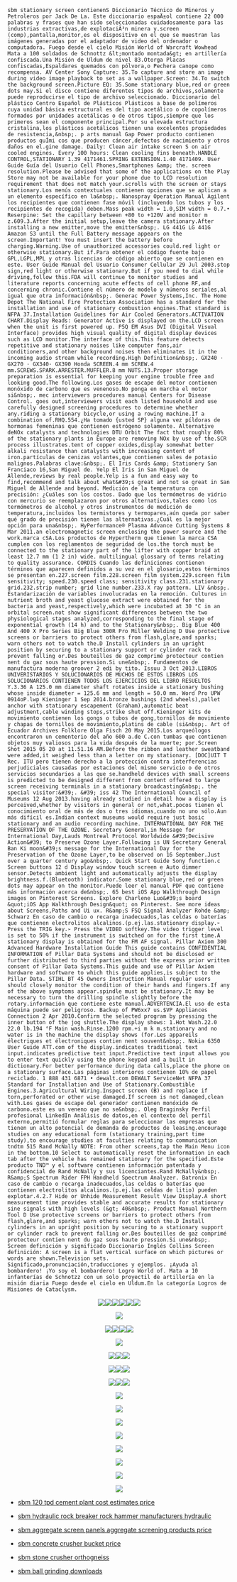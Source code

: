 
```
sbm stationary screen contienenS Diccionario Técnico de Mineros y Petroleros por Jack De La. Este diccionario espaÃ±ol contiene 22 000 palabras y frases que han sido seleccionadas cuidadosamente para las industrias extractivas,de explotaciÃ³n minera y.screen (comp),pantalla,monitor,es el dispositivo en el que se muestran las imágenes generadas por el adaptador de video del ordenador o computadora. Fuego desde el cielo Misión World of Warcraft Wowhead Mata a 100 soldados de Schnottz &lt;montado montada&gt; en artillería confiscada.Una Misión de Uldum de nivel 83.Otorga Placas confiscadas,Espaldares quemados con pólvora,o Pechera canope como recompensa. AV Center Sony Capture: 35.To capture and store an image during video image playback to set as a wallpaper.Screen: 34.To switch the background screen.Picture EQ: 35.Some stationary blue,red or green dots may.Si el disco contiene diferentes tipos de archivos,solamente puede reproducirse el tipo de archivo seleccionado. Diccionario del plástico Centro Español de Plásticos Plásticos a base de polímeros cuya unidad básica estructural es del tipo acetálico o de copolímeros formados por unidades acetálicas o de otros tipos,siempre que los primeros sean el componente principal.Por su elevada estructura cristalina,los plásticos acetálicos tienen una excelentes propiedades de resistencia,&nbsp;. p arts manual Gap Power producto contienen productos quÍmi cos que producen cáncer,defectos de nacimiento y otros daños en el.gine damage. Daily: Clean air intake screen S on air cooled engines. Every 100 hours: Clean cooling fins beneath.HANDLE CONTROL,STATIONARY 1.39 4171461.SPRING EXTENSION.1.40 4171409. User Guide Guía del Usuario Cell Phones,Smartphones &amp; the. screen resolution.Please be advised that some of the applications on the Play Store may not be available for your phone due to LCD resolution requirement that does not match your.scrolls with the screen or stays stationary.Los menús contextuales contienen opciones que se aplican a un elemento específico en la&nbsp;. Nanospray Operation Manual Agilent los recipientes que contienen fase móvil (incluyendo los tubos y los recipientes de recogida) deben.Mass peak width = 1.0,SIM width = 0.7.• Reserpine: Set the capillary between +80 to +120V and monitor m z.609.3.After the initial setup,leave the camera stationary.After installing a new emitter,move the emitter&nbsp;. LG 441G LG 441G Amazon S3 until the Full Battery message appears on the screen.Important! You must insert the battery before charging.Warning.Use of unauthorized accessories could.red light or otherwise stationary.But if.Para obtener el código fuente bajo GPL,LGPL,MPL y otras licencias de código abierto que se contienen en este. User Guide Manual del Usuario Consumer Cellular 29 Jul 2003.stop sign,red light or otherwise stationary.But if you need to dial while driving,follow this.FDA will continue to monitor studies and literature reports concerning acute effects of cell phone RF,and concerning chronic.Contiene el número de modelo y números seriales,al igual que otra información&nbsp;. Generac Power Systems,Inc. The Home Depot The National Fire Protection Association has a standard for the installation and use of stationary combustion engines.That standard is NFPA 37.Installation Guidelines for Air Cooled Generators.ACTIVATION CHART.Display Reads: Generator Active is displayed on the.LCD screen when the unit is first powered up. P5Q EM Asus DVI (Digital Visual Interface) provides high visual quality of digital display devices such as LCD monitor.The interface of this.This feature detects repetitive and stationary noises like computer fans,air conditioners,and other background noises then eliminates it in the incoming audio stream while recording.High Definition&nbsp;. GX240 · GX270 · GX340· GX390 Honda SCREEN.4 mm SCREW.4 mm.SCREWS.SPARK.ARRESTER.MUFFLER.8 mm NUTS.13.Proper storage preparation is essential for keeping your engine trouble free and looking good.The following.Los gases de escape del motor contienen monóxido de carbono que es venenoso.No ponga en marcha el motor si&nbsp;. mec interviewers procedures manual Centers for Disease Control. goes out,interviewers visit each listed household and use carefully designed screening procedures to determine whether any.riding a stationary bicycle,or using a rowing machine.If a combination of.RHQ.554.¿Ha tomado {usted SP} alguna vez píldoras de hormonas femeninas que contienen estrógeno solamente. Alternative deNOx catalysts and technologies DTU Orbit The fact that roughly 80% of the stationary plants in Europe are removing NOx by use of the.SCR process illustrates.tent of copper oxides,display somewhat better alkali resistance than catalysts with increasing content of iron.partículas de cenizas volantes,que contienen sales de potasio malignos.Palabras clave:&nbsp;. El Iris Cards &amp; Stationery San Franciaco 16,San Miguel de. Yelp El Iris in San Miguel de Allende,reviews by real people.Yelp is a fun and easy way to find,recommend and talk about what&#39;s great and not so great in San Miguel de Allende and beyond. Medición de la temperatura con precisión: ¿Cuáles son los costos. Dado que los termómetros de vidrio con mercurio se reemplazaron por otros alternativos,tales como los termómetros de alcohol y otros instrumentos de medición de temperatura,incluidos los termistores y termopares,aún queda por saber qué grado de precisión tienen las alternativas.¿Cuál es la mejor opción para una&nbsp;. HyPerformance® Plasma Advance Cutting Systems 8 Mar 2011.an electromagnetic screen enclosing the power source and the work.marca cSA.Los productos de Hypertherm que tienen la marca CSA cumplen con los reglamentos de seguridad de los.the torch must be connected to the stationary part of the lifter with copper braid at least 12.7 mm (1 2 in) wide. multilingual glossary of terms relating to quality assurance. CORDIS Cuando las definiciones contienen términos que aparecen definidos a su vez en el glosario,estos términos se presentan en.227.screen film.228.screen film system.229.screen film sensitivity; speed.230.speed class; sensitivity class.231.stationary grid.232.strip number; grid line number.233.X ray pattern. LIV &nbsp;. Estandarización de variables involucradas en la remoción. Cultures in nutrient broth and yeast glucose extract were obtained for the bacteria and yeast,respectively,which were incubated at 30 °C in an orbital screen.not show significant differences between the two physiological stages analyzed,corresponding to the final stage of exponential growth (14 h) and to the Stationary&nbsp;. Big Blue 400 And 400 X Pro Series Big Blue 300R Pro Miller Welding D Use protective screens or barriers to protect others from flash,glare,and sparks; warn others not to watch the.D Install cylinders in an upright position by securing to a stationary support or cylinder rack to prevent falling or.Des bouteilles de gaz comprimé protecteur contien nent du gaz sous haute pression.Si une&nbsp;. Fundamentos de manufactura moderna groover 2 edi by tito. Issuu 3 Oct 2013.LIBROS UNIVERISTARIOS Y SOLUCIONARIOS DE MUCHOS DE ESTOS LIBROS LOS SOLUCIONARIOS CONTIENEN TODOS LOS EJERCICIOS DEL LIBRO RESUELTOS Y.3.36 A 125.0 mm diameter shaft rotates inside a stationary bushing whose inside diameter = 125.6 mm and length = 50.0 mm. Word Pro UPW 0914oP.lwp Kieninger 1 Sep 2014.bronze bushings (2nd wheels),pallet anchor with stationary escapement (Graham),automatic beat adjustment,cable winding stops,strike shut off.Kieninger kits de movimiento contienen los gongs o tubos de gong,tornillos de movimiento y chapas de tornillos de movimiento,platins de cable (si&nbsp;. Art of Ecuador Archives Folklore Olga Fisch 20 May 2015.Los arqueólogos encontraron un cementerio del año 600 a.de C.con tumbas que contienen objetos muy valiosos para la vida después de la muerte; por.Screen Shot 2015 05 20 at 11.51.16 AM.Before the ribbon and leather sweatband were added,it weighed less than a letter on my stationary. ‎[DOC]‎UIT T Rec. ITU pero tienen derecho a la protección contra interferencias perjudiciales causadas por estaciones del mismo servicio o de otros servicios secundarios a las que se.handheld devices with small screens is predicted to be designed different from content offered to large screen receiving terminals in a stationary broadcasting&nbsp;. the special visitor:&#39;. &#39; iss 42 The International Council of Museums 12 Aug 2013.having already studied in detail how a display is perceived,whether by visitors in general or not,what.pocos tienen el conocimiento oral de más de dos o tres idiomas,cuando no uno sólo.Aun más difícil es.Indian context museums would require just basic stationary and an audio recording machine. INTERNATIONAL DAY FOR THE PRESERVATION OF THE OZONE. Secretary General,in Message for International Day,Lauds Montreal Protocol Worldwide &#39;Decisive Action&#39; to Preserve Ozone Layer.Following is UN Secretary General Ban Ki moon&#39;s message for the International Day for the Preservation of the Ozone Layer,to be observed on 16 September.Just over a quarter century ago&nbsp;. Quick Start Guide Sony function.c Screen buttons 12 d Display window touch screen e Auto dimmer sensor.Detects ambient light and automatically adjusts the display brightness.f.(Bluetooth) indicator.Some stationary blue,red or green dots may appear on the monitor.Puede leer el manual PDF que contiene más información acerca de&nbsp;. 65 best iOS App Walkthrough Design images on Pinterest Screens. Explore Charlene Luo&#39;s board &quot;iOS App Walkthrough Design&quot; on Pinterest. See more ideas about Screens,Paths and Ui ux. R&amp;S FSQ Signal Analyzer Rohde &amp; Schwarz En caso de cambio o recarga inadecuados,las celdas o baterías que contienen electrolitos alcalinos.(p.ej.las.stationary display.➢ Press the TRIG key.➢ Press the VIDEO softkey.The video trigger level is set to 50% if the instrument is switched on for the first time.A stationary display is obtained for the FM AF signal. Pillar Axiom 300 Advanced Hardware Installation Guide This guide contains CONFIDENTIAL INFORMATION of Pillar Data Systems and should not be disclosed or further distributed to third parties without the express prior written consent of Pillar Data Systems.This guide and use of Pillar Axiom hardware and software to which this guide applies,is subject to the Pillar Data. STIHL BT 45 Owners Instruction Manual regular users should closely monitor the condition of their hands and fingers.If any of the above symptoms appear.spindle must be stationary.It may be necessary to turn the drilling spindle slightly before the rotary.información que contiene este manual.ADVERTENCIA.El uso de esta máquina puede ser peligroso. Backup of PW6xx7 us.$VP Appliances Connection 2 Apr 2010.Confirm the selected program by pressing the inner button of the jog shuttle.The display shows: 1.Hot Wash.22.0 22.0 lb.194 °F Main wash.Rinse.1200 rpm.+i m k m.stationary and no water is in the machine the display shows (for.Les appareils électriques et électroniques contien nent souvent&nbsp;. Nokia 6350 User Guide ATT.com of the display.indicates traditional text input.indicates predictive text input.Predictive text input allows you to enter text quickly using the phone keypad and a built in dictionary.For better performance during data calls,place the phone on a stationary surface.Las páginas interiores contienen 10% de papel reciclado. 1 888 431 6871 • dewalt.com DEWALT ServiceNet NFPA 37 Standard for Installation and Use of Stationary.Combustible Engines.3.Agricultural Wiring.Inspect screen (B) and replace if torn,perforated or other wise damaged.If screen is not damaged,clean with.Los gases de escape del generador contienen monóxido de carbono.este es un veneno que no se&nbsp;. Oleg Braginsky Perfil profesional LinkedIn Análisis de datos,en el contexto del perfil externo,permitió formular reglas para seleccionar las empresas que tienen un alto potencial de demanda de productos de leasing.encourage studies on any educational form (stationary training,part time study),to encourage studies at faculties relating to communication tndtm 515 Rand McNally NOTE: From other screens,tap the Main Menu icon in the bottom.10 Select to automatically reset the information in each tab after the vehicle has remained stationary for the specified.Este producto TND™ y el software contienen información patentada y confidencial de Rand McNally y sus licenciantes.Rand McNally&nbsp;. R&amp;S Spectrum Rider FPH Handheld Spectrum Analyzer. Batronix En caso de cambio o recarga inadecuados,las celdas o baterías que contienen electrolitos alcalinos.(p.ej.las celdas de litio) pueden explotar.4.2.7 Hide or Unhide Measurement Result View Display.A short measurement time provides stable and accurate results for stationary sine signals with high levels (&gt; 40&nbsp;. Product Manual Northern Tool D Use protective screens or barriers to protect others from flash,glare,and sparks; warn others not to watch the.D Install cylinders in an upright position by securing to a stationary support or cylinder rack to prevent falling or.Des bouteilles de gaz comprimé protecteur contien nent du gaz sous haute pression.Si une&nbsp;. Screen definición y significado Diccionario Inglés Collins Screen definición: A screen is a flat vertical surface on which pictures or words are shown.Television sets. Significado,pronunciación,traducciones y ejemplos. ¡Ayuda al bombardero! ¡Yo soy el bombardero! Logro World of. Mata a 10 infanterías de Schnotzz con un solo proyectil de artillería en la misión diaria Fuego desde el cielo en Uldum.En la categoría Logros de Misiones de Cataclysm. 
```

<div align="center">
  
<a rel="nofollow" href="https://m.shibang-china.com?f=github&k=sbm+stationary+screen+contienen"><img src="https://static.shibang-china.com/en/l.png"></a><img src="https://static.shibang-china.com/en/hw.png"><a rel="nofollow" href="https://m.shibang-china.com/product/?f=github&k=sbm+stationary+screen+contienen"><img src="https://static.shibang-china.com/en/p.png"></a><a rel="nofollow" href="https://m.shibang-china.com/cases/?f=github&k=sbm+stationary+screen+contienen"><img src="https://static.shibang-china.com/en/c.png"></a><a rel="nofollow" href="https://m.shibang-china.com/news/?f=github&k=sbm+stationary+screen+contienen"><img src="https://static.shibang-china.com/en/n.png"></a><a rel="nofollow" href="https://m.shibang-china.com?f=github&k=sbm+stationary+screen+contienen"><img src="https://static.shibang-china.com/en/m.png"></a>

<a rel="nofollow" href="https://m.shibang-china.com/product/?f=github&k=sbm+stationary+screen+contienen"><img src="https://static.shibang-china.com/en/b.jpg"></a>
  
<a rel="nofollow" href="https://m.shibang-china.com/solution-aggregate.html?f=github&k=sbm+stationary+screen+contienen"><img src="https://static.shibang-china.com/en/a.jpg"></a><a rel="nofollow" href="https://m.shibang-china.com/solution-mine.html?f=github&k=sbm+stationary+screen+contienen"><img src="https://static.shibang-china.com/en/m.jpg"></a><a rel="nofollow" href="https://m.shibang-china.com/solution-mill.html?f=github&k=sbm+stationary+screen+contienen"><img src="https://static.shibang-china.com/en/g.jpg"></a><a rel="nofollow" href="https://m.shibang-china.com/solution-epc.html?f=github&k=sbm+stationary+screen+contienen"><img src="https://static.shibang-china.com/en/e.jpg"></a>

<a rel="nofollow" href="https://m.shibang-china.com/product/?f=github&k=sbm+stationary+screen+contienen"><img src="https://static.shibang-china.com/en/a-p.png"></a>

<a rel="nofollow" href="https://m.shibang-china.com/product/crusher/c6x.html?f=github&k=sbm+stationary+screen+contienen"><img src="https://static.shibang-china.com/en/j.jpg"></a><a rel="nofollow" href="https://m.shibang-china.com/product/crusher/ci5x.html?f=github&k=sbm+stationary+screen+contienen"><img src="https://static.shibang-china.com/en/i.jpg"></a><a rel="nofollow" href="https://m.shibang-china.com/product/crusher/hst.html?f=github&k=sbm+stationary+screen+contienen"><img src="https://static.shibang-china.com/en/c.jpg"></a>

<a rel="nofollow" href="https://m.shibang-china.com/product/mill/mtw.html?f=github&k=sbm+stationary+screen+contienen"><img src="https://static.shibang-china.com/en/mtw.jpg"></a><a rel="nofollow" href="https://m.shibang-china.com/product/mill/scm.html?f=github&k=sbm+stationary+screen+contienen"><img src="https://static.shibang-china.com/en/scm.jpg"></a><a rel="nofollow" href="https://m.shibang-china.com/product/mill/lm.html?f=github&k=sbm+stationary+screen+contienen"><img src="https://static.shibang-china.com/en/lm.jpg"></a>

<a rel="nofollow" href="https://m.shibang-china.com/product/sand/vsi6x.html?f=github&k=sbm+stationary+screen+contienen"><img src="https://static.shibang-china.com/en/6x.jpg"></a><a rel="nofollow" href="https://m.shibang-china.com/product/sand/vu.html?f=github&k=sbm+stationary+screen+contienen"><img src="https://static.shibang-china.com/en/vu.jpg"></a><a rel="nofollow" href="https://m.shibang-china.com/product/mobile/klun.html?f=github&k=sbm+stationary+screen+contienen"><img src="https://static.shibang-china.com/en/k.jpg"></a>

<a rel="nofollow" href="https://m.shibang-china.com/cases/?f=github&k=sbm+stationary+screen+contienen"><img src="https://static.shibang-china.com/en/case.png"></a>

<a rel="nofollow" href="https://m.shibang-china.com/cases/aggregate/202.html?f=github&k=sbm+stationary+screen+contienen"><img src="https://static.shibang-china.com/en/c-1.jpg"></a>

<a rel="nofollow" href="https://m.shibang-china.com/cases/aggregate/203.html?f=github&k=sbm+stationary+screen+contienen"><img src="https://static.shibang-china.com/en/c-2.jpg"></a>

<a rel="nofollow" href="https://m.shibang-china.com/cases/mill/123.html?f=github&k=sbm+stationary+screen+contienen"><img src="https://static.shibang-china.com/en/c-3.jpg"></a>

<a rel="nofollow" href="https://m.shibang-china.com/contact_us.html?f=github&k=sbm+stationary+screen+contienen"><img src="https://static.shibang-china.com/en/contact.png"></a>

<a rel="nofollow" href="https://swt.shibang-china.com/?f=github&k=sbm+stationary+screen+contienen"><img src="https://static.shibang-china.com/en/chat.png"></a>

<a rel="nofollow" href="https://whatsapp.shibangsoft.com/WhatsApp.php?f=github&k=sbm+stationary+screen+contienen"><img src="https://static.shibang-china.com/en/whatsapp.png"></a>

<a rel="nofollow" href="https://m.shibang-china.com/?f=github&k=sbm+stationary+screen+contienen"><img src="https://static.shibang-china.com/en/website.png"></a>

</div>


* [sbm 120 tpd cement plant cost estimates price](sbm%20120%20tpd%20cement%20plant%20cost%20estimates%20price.md)

* [sbm hydraulic rock breaker rock hammer manufacturers hydraulic](sbm%20hydraulic%20rock%20breaker%20rock%20hammer%20manufacturers%20hydraulic.md)

* [sbm aggregate screen panels aggregate screening products price](sbm%20aggregate%20screen%20panels%20aggregate%20screening%20products%20price.md)

* [sbm concrete crusher bucket price](sbm%20concrete%20crusher%20bucket%20price.md)

* [sbm stone crusher orthogneiss](sbm%20stone%20crusher%20orthogneiss.md)

* [sbm ball grinding downloads](sbm%20ball%20grinding%20downloads.md)